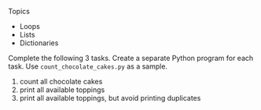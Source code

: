 Topics
- Loops
- Lists
- Dictionaries

Complete the following 3 tasks. Create a separate Python program for each task.
Use `count_chocolate_cakes.py` as a sample.

1.  count all chocolate cakes
1. print all available toppings
1. print all available toppings, but avoid printing duplicates